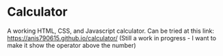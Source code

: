 # Calculator
A working HTML, CSS, and Javascript calculator.
Can be tried at this link: 
https://anis790615.github.io/calculator/
(Still a work in progress - I want to make it show the operator above the number)
